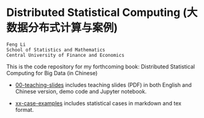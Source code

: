 # Distributed Statistical Computing (大数据分布式计算与案例)

    Feng Li
    School of Statistics and Mathematics
    Central University of Finance and Economics


This is the code repository for my forthcoming book: Distributed Statistical Computing for
Big Data (in Chinese)


- [00-teaching-slides](./00-teaching-slides) includes teaching slides (PDF) in both
English and Chinese version, demo code and Jupyter notebook.

- [xx-case-examples](./) includes statistical cases in markdown and tex format.
